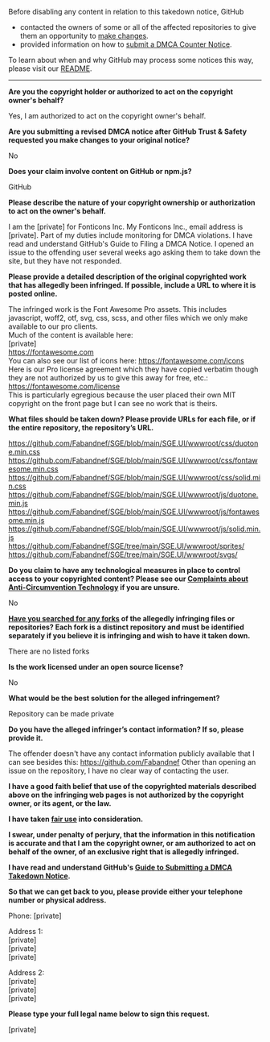 Before disabling any content in relation to this takedown notice, GitHub
- contacted the owners of some or all of the affected repositories to give them an opportunity to [make changes](https://docs.github.com/en/github/site-policy/dmca-takedown-policy#a-how-does-this-actually-work).
- provided information on how to [submit a DMCA Counter Notice](https://docs.github.com/en/articles/guide-to-submitting-a-dmca-counter-notice).

To learn about when and why GitHub may process some notices this way, please visit our [README](https://github.com/github/dmca/blob/master/README.md#anatomy-of-a-takedown-notice).

---

**Are you the copyright holder or authorized to act on the copyright owner's behalf?**

Yes, I am authorized to act on the copyright owner's behalf.

**Are you submitting a revised DMCA notice after GitHub Trust & Safety requested you make changes to your original notice?**

No

**Does your claim involve content on GitHub or npm.js?**

GitHub

**Please describe the nature of your copyright ownership or authorization to act on the owner's behalf.**

I am the [private] for Fonticons Inc. My Fonticons Inc., email address is [private]. Part of my duties include monitoring for DMCA violations. I have read and understand GitHub's Guide to Filing a DMCA Notice. I opened an issue to the offending user several weeks ago asking them to take down the site, but they have not responded.

**Please provide a detailed description of the original copyrighted work that has allegedly been infringed. If possible, include a URL to where it is posted online.**

The infringed work is the Font Awesome Pro assets. This includes javascript, woff2, otf, svg, css, scss, and other files which we only make available to our pro clients.  
Much of the content is available here:  
[private]  
https://fontawesome.com  
You can also see our list of icons here: https://fontawesome.com/icons  
Here is our Pro license agreement which they have copied verbatim though they are not authorized by us to give this away for free, etc.: https://fontawesome.com/license  
This is particularly egregious because the user placed their own MIT copyright on the front page but I can see no work that is theirs.

**What files should be taken down? Please provide URLs for each file, or if the entire repository, the repository’s URL.**

https://github.com/Fabandnef/SGE/blob/main/SGE.UI/wwwroot/css/duotone.min.css  
https://github.com/Fabandnef/SGE/blob/main/SGE.UI/wwwroot/css/fontawesome.min.css  
https://github.com/Fabandnef/SGE/blob/main/SGE.UI/wwwroot/css/solid.min.css  
https://github.com/Fabandnef/SGE/blob/main/SGE.UI/wwwroot/js/duotone.min.js  
https://github.com/Fabandnef/SGE/blob/main/SGE.UI/wwwroot/js/fontawesome.min.js  
https://github.com/Fabandnef/SGE/blob/main/SGE.UI/wwwroot/js/solid.min.js  
https://github.com/Fabandnef/SGE/tree/main/SGE.UI/wwwroot/sprites/  
https://github.com/Fabandnef/SGE/tree/main/SGE.UI/wwwroot/svgs/  

**Do you claim to have any technological measures in place to control access to your copyrighted content? Please see our <a href="https://docs.github.com/articles/guide-to-submitting-a-dmca-takedown-notice#complaints-about-anti-circumvention-technology">Complaints about Anti-Circumvention Technology</a> if you are unsure.**

No

**<a href="https://docs.github.com/articles/dmca-takedown-policy#b-what-about-forks-or-whats-a-fork">Have you searched for any forks</a> of the allegedly infringing files or repositories? Each fork is a distinct repository and must be identified separately if you believe it is infringing and wish to have it taken down.**

There are no listed forks

**Is the work licensed under an open source license?**

No

**What would be the best solution for the alleged infringement?**

Repository can be made private

**Do you have the alleged infringer’s contact information? If so, please provide it.**

The offender doesn't have any contact information publicly available that I can see besides this: https://github.com/Fabandnef
Other than opening an issue on the repository, I have no clear way of contacting the user.

**I have a good faith belief that use of the copyrighted materials described above on the infringing web pages is not authorized by the copyright owner, or its agent, or the law.**

**I have taken <a href="https://www.lumendatabase.org/topics/22">fair use</a> into consideration.**

**I swear, under penalty of perjury, that the information in this notification is accurate and that I am the copyright owner, or am authorized to act on behalf of the owner, of an exclusive right that is allegedly infringed.**

**I have read and understand GitHub's <a href="https://docs.github.com/articles/guide-to-submitting-a-dmca-takedown-notice/">Guide to Submitting a DMCA Takedown Notice</a>.**

**So that we can get back to you, please provide either your telephone number or physical address.**

Phone: [private]

Address 1:  
[private]  
[private]  
[private]  

Address 2:  
[private]  
[private]  
[private]  

**Please type your full legal name below to sign this request.**

[private]  